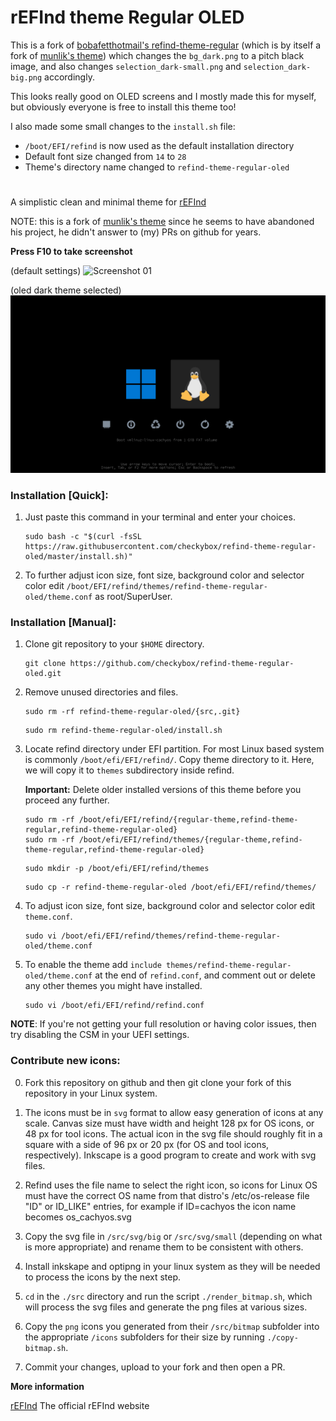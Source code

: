 # rEFInd theme Regular OLED
This is a fork of [bobafetthotmail's refind-theme-regular](https://github.com/bobafetthotmail/refind-theme-regular) (which is by itself a fork of [munlik's theme](https://github.com/munlik/refind-theme-regular)) which changes the ```bg_dark.png``` to a pitch black image, and also changes ```selection_dark-small.png``` and ```selection_dark-big.png``` accordingly.

This looks really good on OLED screens and I mostly made this for myself, but obviously everyone is free to install this theme too!

I also made some small changes to the ```install.sh``` file:
* ```/boot/EFI/refind``` is now used as the default installation directory
* Default font size changed from ```14``` to ```28```
* Theme's directory name changed to ```refind-theme-regular-oled```
#

A simplistic clean and minimal theme for [rEFInd](https://www.rodsbooks.com/refind/index.html)

NOTE: this is a fork of [munlik's theme](https://github.com/munlik/refind-theme-regular) since he seems to have abandoned his project, he didn't answer to (my) PRs on github for years.

 **Press F10 to take screenshot**
 
(default settings)
![Screenshot 01](https://raw.githubusercontent.com/checkybox/refind-theme-regular-oled/master/src/white_theme.png )

(oled dark theme selected)
![Screenshot 02](https://raw.githubusercontent.com/checkybox/refind-theme-regular-oled/master/src/oled_dark_theme.png)



### Installation [Quick]:

1. Just paste this command in your terminal and enter your choices.
   ```
   sudo bash -c "$(curl -fsSL https://raw.githubusercontent.com/checkybox/refind-theme-regular-oled/master/install.sh)"
   ```
2. To further adjust icon size, font size, background color and selector color edit `/boot/EFI/refind/themes/refind-theme-regular-oled/theme.conf` as root/SuperUser.

### Installation [Manual]:

1. Clone git repository to your `$HOME` directory.
   ```
   git clone https://github.com/checkybox/refind-theme-regular-oled.git
   ```

2. Remove unused directories and files.
   ```
   sudo rm -rf refind-theme-regular-oled/{src,.git}
   ```
   ```
   sudo rm refind-theme-regular-oled/install.sh
   ```

3. Locate refind directory under EFI partition. For most Linux based system is commonly `/boot/efi/EFI/refind/`. Copy theme directory to it. Here, we will copy it to `themes` subdirectory inside refind.

   **Important:** Delete older installed versions of this theme before you proceed any further.

   ```
   sudo rm -rf /boot/efi/EFI/refind/{regular-theme,refind-theme-regular,refind-theme-regular-oled}
   sudo rm -rf /boot/efi/EFI/refind/themes/{regular-theme,refind-theme-regular,refind-theme-regular-oled}
   ```
   ```
   sudo mkdir -p /boot/efi/EFI/refind/themes
   ```
   ```
   sudo cp -r refind-theme-regular-oled /boot/efi/EFI/refind/themes/
   ```

4. To adjust icon size, font size, background color and selector color edit `theme.conf`.
   ```
   sudo vi /boot/efi/EFI/refind/themes/refind-theme-regular-oled/theme.conf
   ```

5. To enable the theme add `include themes/refind-theme-regular-oled/theme.conf` at the end of `refind.conf`, and comment out or delete any other themes you might have installed.
   ```
   sudo vi /boot/efi/EFI/refind/refind.conf

   ```

**NOTE**: If you're not getting your full resolution or having color issues, then try disabling the CSM in your UEFI settings.

### Contribute new icons:

0. Fork this repository on github and then git clone your fork of this repository in your Linux system.

1. The icons must be in `svg` format to allow easy generation of icons at any scale. Canvas size must have width and height 128 px for OS icons, or 48 px for tool icons. The actual icon in the svg file should roughly fit in a square with a side of 96 px or 20 px (for OS and tool icons, respectively). Inkscape is a good program to create and work with svg files.

2. Refind uses the file name to select the right icon, so icons for Linux OS must have the correct OS name from that distro's /etc/os-release file "ID" or ID_LIKE" entries, for example if ID=cachyos the icon name becomes os_cachyos.svg

3. Copy the svg file in `/src/svg/big` or `/src/svg/small` (depending on what is more appropriate) and rename them to be consistent with others.

4. Install inkskape and optipng in your linux system as they will be needed to process the icons by the next step.

5. `cd` in the `./src` directory and run the script `./render_bitmap.sh`, which will process the svg files and generate the png files at various sizes.

6. Copy the `png` icons you generated from their `/src/bitmap` subfolder into the appropriate `/icons` subfolders for their size by running `./copy-bitmap.sh`.

7. Commit your changes, upload to your fork and then open a PR.

**More information**

[rEFInd](http://www.rodsbooks.com/refind/) The official rEFInd website

